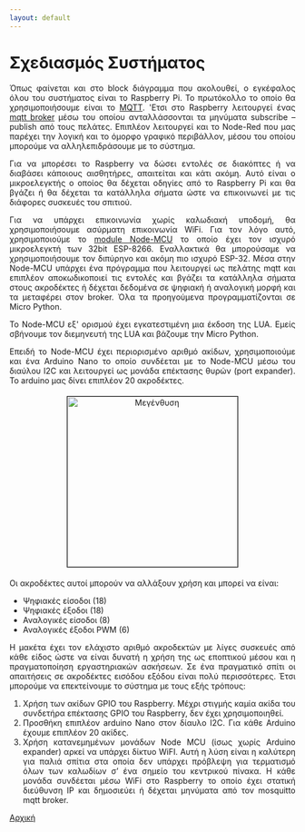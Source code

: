 ```yaml
---
layout: default
---
```

<div style="text-align: justify;">
 <h1>Σχεδιασμός Συστήματος</h1>
 <p>Όπως φαίνεται και στο block διάγραμμα που ακολουθεί, ο εγκέφαλος όλου του συστήματος είναι το Raspberry Pi. Το πρωτόκολλο το οποίο θα χρησιμοποιήσουμε είναι το <a href="https://en.wikipedia.org/wiki/MQTT" target="_blank">MQTT</a>. 'Ετσι στο Raspberry λειτουργεί ένας <a href="https://en.wikipedia.org/wiki/Message_broker" target="_blank">mqtt broker</a> μέσω του οποίου ανταλλάσσονται τα μηνύματα subscribe – publish από τους πελάτες. Επιπλέον λειτουργεί και το Node-Red που μας παρέχει την λογική και το όμορφο γραφικό περιβάλλον, μέσου του οποίου μπορούμε να αλληλεπιδράσουμε με το σύστημα.</p>
 <p>Για να μπορέσει το Raspberry να δώσει εντολές σε διακόπτες ή να διαβάσει κάποιους αισθητήρες, απαιτείται και κάτι ακόμη. Αυτό είναι ο μικροελεγκτής ο οποίος θα δέχεται οδηγίες από το Raspberry Pi και θα βγάζει ή θα δέχεται τα κατάλληλα σήματα ώστε να επικοινωνεί με τις διάφορες συσκευές του σπιτιού.</p>
 <p>Για να υπάρχει επικοινωνία χωρίς καλωδιακή υποδομή, θα χρησιμοποιήσουμε ασύρματη επικοινωνία WiFi. Για τον λόγο αυτό, χρησιμοποιούμε το <a href="https://www.nodemcu.com/index_en.html" target="_blank">module Node-MCU</a> το οποίο έχει τον ισχυρό μικροελεγκτή των 32bit ESP-8266. Εναλλακτικά θα μπορούσαμε να χρησιμοποιήσουμε τον διπύρηνο και ακόμη πιο ισχυρό ESP-32. Μέσα στην Node-MCU υπάρχει ένα πρόγραμμα που λειτουργεί ως πελάτης mqtt και επιπλέον αποκωδικοποιεί τις εντολές και βγάζει τα κατάλληλα σήματα στους ακροδέκτες ή δέχεται δεδομένα σε ψηφιακή ή αναλογική μορφή και τα μεταφέρει στον broker. Όλα τα προηγούμενα προγραμματίζονται σε Micro Python.</p>
 <p>Το Node-MCU εξ' ορισμού έχει εγκατεστιμένη μια έκδοση της LUA. Εμείς σβήνουμε τον διεμηνευτή της LUA και βάζουμε την Micro Python.</p>
 <p>Επειδή το Node-MCU έχει περιορισμένο αριθμό ακίδων, χρησιμοποιούμε και ένα Arduino Nano το οποίο συνδέεται με το Node-MCU μέσω του διαύλου I2C και λειτουργεί ως μονάδα επέκτασης θυρών (port expander). Το arduino μας δίνει επιπλέον 20 ακροδέκτες.</p>
 <center>
 <a href="{{ "/assets/images/block_diagram.png" | relative_url }}" onclick="return hs.expand(this)" class="highslide" target="_self">
   <img src="{{ "/assets/images/block_diagram_small.png" | relative_url }}" alt="Μεγένθυση" title="Μεγένθυση" style="float: center; margin: 5px; border: 1px solid #000000; width: 300px;">
 </a>
 </center>
 <p>Οι ακροδέκτες αυτοί μπορούν να αλλάξουν χρήση και μπορεί να είναι:</p>
  <ul>
   <li>Ψηφιακές είσοδοι (18)</li>
   <li>Ψηφιακές έξοδοι (18)</li>
   <li>Αναλογικές είσοδοι (8)</li>
   <li>Αναλογικές έξοδοι PWM (6)</li>
  </ul>
 <p>Η μακέτα έχει τον ελάχιστο αριθμό ακροδεκτών με λίγες συσκευές από κάθε είδος ώστε να είναι δυνατή η χρήση της ως εποπτικού μέσου και η πραγματοποίηση εργαστηριακών ασκήσεων. Σε ένα πραγματικό σπίτι οι απαιτήσεις σε ακροδέκτες εισόδου εξόδου είναι πολύ περισσότερες. Έτσι μπορούμε να επεκτείνουμε το σύστημα με τους εξής τρόπους:</p>
 <ol>
   <li>Χρήση των ακίδων GPIO του Raspberry. Μέχρι στιγμής καμία ακίδα του συνδετήρα επέκτασης GPIO του Raspberry, δεν έχει χρησιμοποιηθεί.</li>
   <li>Προσθήκη επιπλέον arduino Nano στον δίαυλο I2C. Για κάθε Arduino έχουμε επιπλέον 20 ακίδες.</li>
   <li>Χρήση κατανεμημένων μονάδων Node MCU (ίσως χωρίς Arduino expander) αρκεί να υπάρχει δίκτυο WiFI. Αυτή η λύση είναι η καλύτερη για παλιά σπίτια στα οποία δεν υπάρχει πρόβλεψη για τερματισμό όλων των καλωδίων σ’ ένα σημείο του κεντρικού πίνακα. Η κάθε μονάδα συνδέεται μέσω WiFi στο Raspberry το οποίο έχει στατική διεύθυνση IP και δημοσιεύει ή δέχεται μηνύματα από τον mosquitto mqtt broker.</li>
 </ol>

 <!--href="{{ "/assets/css/style.css?v=" | append: site.github.build_revision | relative_url }}"-->
 <a href="./index.html">Αρχική</a>
</div>
